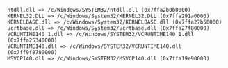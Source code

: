 	ntdll.dll => /c/Windows/SYSTEM32/ntdll.dll (0x7ffa2b0b0000)
	KERNEL32.DLL => /c/Windows/System32/KERNEL32.DLL (0x7ffa291a0000)
	KERNELBASE.dll => /c/Windows/System32/KERNELBASE.dll (0x7ffa27b50000)
	ucrtbase.dll => /c/Windows/System32/ucrtbase.dll (0x7ffa27f80000)
	VCRUNTIME140_1.dll => /c/Windows/SYSTEM32/VCRUNTIME140_1.dll (0x7ffa25340000)
	VCRUNTIME140.dll => /c/Windows/SYSTEM32/VCRUNTIME140.dll (0x7ff9f8780000)
	MSVCP140.dll => /c/Windows/SYSTEM32/MSVCP140.dll (0x7ffa19e90000)
